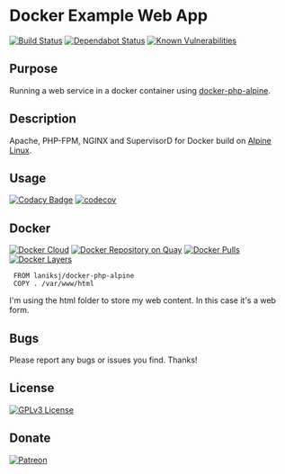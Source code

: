 # Docker Example Web App
[![Build Status](https://travis-ci.org/LanikSJ/docker-web-service.svg?branch=master)](https://travis-ci.org/LanikSJ/docker-web-service)
[![Dependabot Status](https://api.dependabot.com/badges/status?host=github&repo=LanikSJ/docker-web-service)](https://dependabot.com)
[![Known Vulnerabilities](https://snyk.io/test/github/LanikSJ/docker-web-service/badge.svg?targetFile=/docs/Gemfile.lock)](https://snyk.io/test/github/LanikSJ/docker-web-service?targetFile=/docs/Gemfile.lock)

## Purpose
Running a web service in a docker container using [docker-php-alpine](https://github.com/LanikSJ/docker-php-alpine).

## Description
Apache, PHP-FPM, NGINX and SupervisorD for Docker build on [Alpine Linux](http://www.alpinelinux.org/).

## Usage
[![Codacy Badge](https://api.codacy.com/project/badge/Grade/3fd126b036ab4be2a61ab822b982247e)](https://www.codacy.com/app/Lanik/docker-web-service?utm_source=github.com&amp;utm_medium=referral&amp;utm_content=LanikSJ/docker-web-service&amp;utm_campaign=Badge_Grade)
[![codecov](https://codecov.io/gh/LanikSJ/docker-web-service/branch/master/graph/badge.svg)](https://codecov.io/gh/LanikSJ/docker-web-service)  

## Docker  
[![Docker Cloud](https://img.shields.io/docker/cloud/automated/laniksj/docker-web-service.svg?style=flat)](https://hub.docker.com/u/laniksj)
[![Docker Repository on Quay](https://quay.io/repository/laniksj/docker-web-service/status "Docker Repository on Quay")](https://quay.io/repository/laniksj/docker-web-service)
[![Docker Pulls](https://img.shields.io/docker/pulls/laniksj/docker-web-service.svg?style=flat)](https://hub.docker.com/u/laniksj)
[![Docker Layers](https://images.microbadger.com/badges/image/laniksj/docker-web-service.svg)](https://microbadger.com/images/laniksj/docker-web-service "Get your own image badge on microbadger.com")

     FROM laniksj/docker-php-alpine
     COPY . /var/www/html

I'm using the html folder to store my web content.  In this case it's a web form.

## Bugs
Please report any bugs or issues you find. Thanks!

## License
[![GPLv3 License](https://img.shields.io/badge/License-GPLv3-blue.svg)](http://perso.crans.org/besson/LICENSE.html)

## Donate
[![Patreon](https://img.shields.io/badge/patreon-donate-red.svg)](https://www.patreon.com/laniksj/overview)

